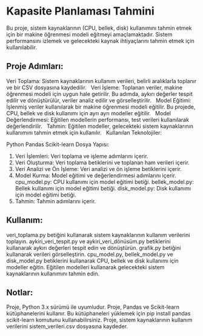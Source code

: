 # Kapasite Planlaması Tahmini

Bu proje, sistem kaynaklarının (CPU, bellek, disk) kullanımını tahmin etmek için bir makine öğrenmesi modeli eğitmeyi amaçlamaktadır. Sistem performansını izlemek ve gelecekteki kaynak ihtiyaçlarını tahmin etmek için kullanılabilir.

## Proje Adımları:

Veri Toplama: Sistem kaynaklarının kullanım verileri, belirli aralıklarla toplanır ve bir CSV dosyasına kaydedilir.    
Veri İşleme: Toplanan veriler, makine öğrenmesi modeli için uygun hale getirilir. Bu adımda, aykırı değerler tespit edilir ve dönüştürülür, veriler analiz edilir ve görselleştirilir.    
Model Eğitimi: İşlenmiş veriler kullanılarak bir makine öğrenmesi modeli eğitilir. Bu projede, CPU, bellek ve disk kullanımı için ayrı ayrı modeller eğitilir.    
Model Değerlendirmesi: Eğitilen modellerin performansı, test verileri kullanılarak değerlendirilir.    
Tahmin: Eğitilen modeller, gelecekteki sistem kaynaklarının kullanımını tahmin etmek için kullanılır.    
Kullanılan Teknolojiler:

Python
Pandas
Scikit-learn
Dosya Yapısı:

1. Veri İşlemleri: Veri toplama ve işleme adımlarını içerir.
1. Veri Oluşturma: Veri toplama betiklerini ve toplanan ham verileri içerir.
2. Veri Analizi ve Ön İşleme: Veri analizi ve ön işleme betiklerini içerir.
2. Model Kurma: Model eğitimi ve değerlendirmesi adımlarını içerir.
cpu_model.py: CPU kullanımı için model eğitimi betiği.
bellek_model.py: Bellek kullanımı için model eğitimi betiği.
disk_model.py: Disk kullanımı için model eğitimi betiği.
3. Tahmin: Tahmin adımlarını içerir.
## Kullanım:

veri_toplama.py betiğini kullanarak sistem kaynaklarının kullanım verilerini toplayın.
aykiri_veri_tespit.py ve aykiri_veri_dönüsüm.py betiklerini kullanarak aykırı değerleri tespit edin ve dönüştürün.
grafik.py betiğini kullanarak verileri görselleştirin.
cpu_model.py, bellek_model.py ve disk_model.py betiklerini kullanarak CPU, bellek ve disk kullanımı için modeller eğitin.
Eğitilen modelleri kullanarak gelecekteki sistem kaynaklarının kullanımını tahmin edin.
## Notlar:

Proje, Python 3.x sürümü ile uyumludur.
Proje, Pandas ve Scikit-learn kütüphanelerini kullanır. Bu kütüphaneleri yüklemek için pip install pandas scikit-learn komutunu kullanabilirsiniz.
Proje, sistem kaynaklarının kullanım verilerini sistem_verileri.csv dosyasına kaydeder.
